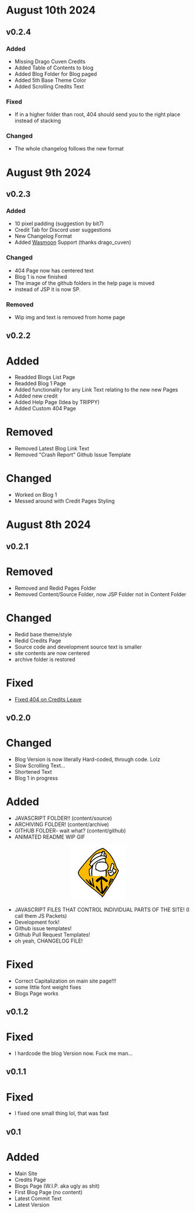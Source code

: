 # August 10th 2024
## v0.2.4
### Added
- Missing Drago Cuven Credits
- Added Table of Contents to blog
- Added Blog Folder for Blog paged
- Added 5th Base Theme Color
- Added Scrolling Credits Text
### Fixed
- If in a higher folder than root, 404 should send you to the right place instead of stacking
### Changed
- The whole changelog follows the new format

# August 9th 2024
## v0.2.3
### Added
- 10 pixel padding (suggestion by bit7)
- Credit Tab for Discord user suggestions
- New Changelog Format
- Added [Wasmoon](https://github.com/ceifa/wasmoon/tree/main) Support (thanks drago_cuven)
### Changed
- 404 Page now has centered text
- Blog 1 is now finished
- The image of the github folders in the help page is moved
- instead of JSP it is now SP.
### Removed
- Wip img and text is removed from home page

## v0.2.2
# Added
- Readded Blogs List Page
- Readded Blog 1 Page
- Added functionality for any Link Text relating to the new new Pages
- Added new credit
- Added Help Page (Idea by TRIPPY)
- Added Custom 404 Page

# Removed
- Removed Latest Blog Link Text
- Removed "Crash Report" Github Issue Template
# Changed
- Worked on Blog 1
- Messed around with Credit Pages Styling

# August 8th 2024
## v0.2.1
# Removed
- Removed and Redid Pages Folder
- Removed Content/Source Folder, now JSP Folder not in Content Folder
# Changed
- Redid base theme/style
- Redid Credits Page
- Source code and development source text is smaller
- site contents are now centered
- archive folder is restored
# Fixed
- [Fixed 404 on Credits Leave](https://github.com/DragginGroup/Blog/issues/4#issue-2456296931)

## v0.2.0
# Changed
- Blog Version is now literally Hard-coded, through code. Lolz
- Slow Scrolling Text...
- Shortened Text
- Blog 1 in progress
# Added
- JAVASCRIPT FOLDER!! (content/source)
- ARCHIVING FOLDER! (content/archive)
- GITHUB FOLDER- wait what? (content/github)
- ANIMATED README WIP GIF

<p align="center">
<img src="https://raw.githubusercontent.com/DragginGroup/Blog/main/Content/Github/WIP.gif" width="150" title="wip">
</p>

- JAVASCRIPT FILES THAT CONTROL INDIVIDUAL PARTS OF THE SITE! (I call them JS Packets)
- Development fork!
- Github issue templates!
- Github Pull Request Templates!
- oh yeah, CHANGELOG FILE!
# Fixed
- Correct Capitalization on main site page!!!
- some little font weight fixes
- Blogs Page works

## v0.1.2
# Fixed
- I hardcode the blog Version now. Fuck me man...

## v0.1.1
# Fixed
- I fixed one small thing lol, that was fast

## v0.1
# Added
- Main Site
- Credits Page
- Blogs Page (W.I.P. aka ugly as shit)
- First Blog Page (no content)
- Latest Commit Text
- Latest Version
